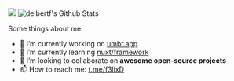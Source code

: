  

<img src="https://github-readme-streak-stats.herokuapp.com/?user=deibertf"/>

<img  alt="deibertf's Github Stats" src="https://github-readme-stats.vercel.app/api/top-langs/?username=deibertf&count_private=true&langs_count=10&layout=compact&theme=dracula" /> 

Some things about me:

- 🔭 I’m currently working on <a href="https://umbr.app" target="_blank">umbr.app</a>
- 🌱 I’m currently learning <a href="https://github.com/nuxt/framework">nuxt/framework</a>
- 👯 I’m looking to collaborate on <b>awesome open-source projects</b>
- 📫 How to reach me: <a href="https://t.me/f3lixD" taget="_blank">t.me/f3lixD</a>
